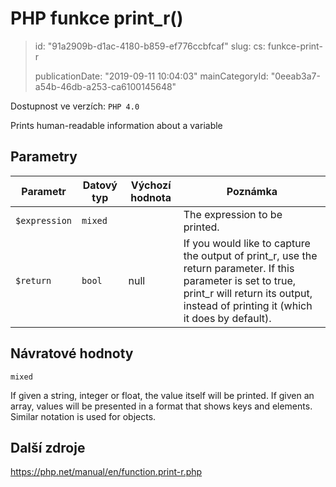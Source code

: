 PHP funkce print_r()
====================

> id: "91a2909b-d1ac-4180-b859-ef776ccbfcaf"
> slug:
> 	cs: funkce-print-r
> 
> publicationDate: "2019-09-11 10:04:03"
> mainCategoryId: "0eeab3a7-a54b-46db-a253-ca6100145648"

Dostupnost ve verzích: `PHP 4.0`

Prints human-readable information about a variable


Parametry
--------------

| Parametr | Datový typ | Výchozí hodnota | Poznámka |
|-----|-----|-----|-----|
| `$expression` | `mixed` |  | The expression to be printed. |
| `$return` | `bool` | null | If you would like to capture the output of print_r, use the return parameter. If this parameter is set to true, print_r will return its output, instead of printing it (which it does by default). |


Návratové hodnoty
----------------

`mixed`

If given a string, integer or float,
the value itself will be printed. If given an array, values
will be presented in a format that shows keys and elements. Similar
notation is used for objects.

Další zdroje
------------

https://php.net/manual/en/function.print-r.php
